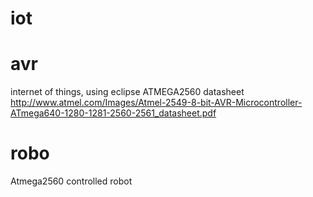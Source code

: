 # iot
  # avr
  internet of things, using eclipse ATMEGA2560 datasheet http://www.atmel.com/Images/Atmel-2549-8-bit-AVR-Microcontroller-ATmega640-1280-1281-2560-2561_datasheet.pdf
  # robo
   Atmega2560 controlled robot
